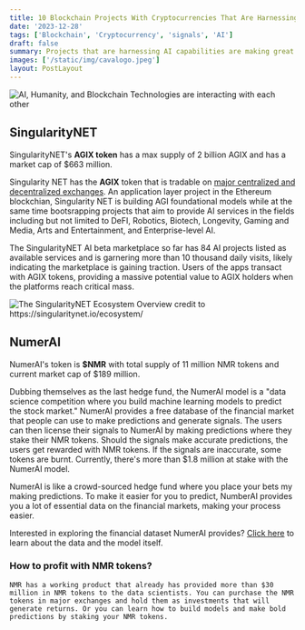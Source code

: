```yaml
---
title: 10 Blockchain Projects With Cryptocurrencies That Are Harnessing AI
date: '2023-12-28'
tags: ['Blockchain', 'Cryptocurrency', 'signals', 'AI']
draft: false
summary: Projects that are harnessing AI capabilities are making great strides. In this article, we explore top blockchain and application layer projects that are significantly using Artificial Intelligence to conduct work. These projects might have great investment returns possibilities and thus are worthy exploring.
images: ['/static/img/cavalogo.jpeg']
layout: PostLayout
---
```


<TOCInline toc={props.toc} asDisclosure toHeading={3} />

![AI, Humanity, and Blockchain Technologies are interacting with each other](/static/img/human-meets-ai.jpeg)

## SingularityNET

SingularityNET's **AGIX token** has a max supply of 2 billion AGIX and has a market cap of \$663 million.

Singularity NET has the **AGIX** token that is tradable on [major centralized and decentralized exchanges](https://coinmarketcap.com/currencies/singularitynet/markets). An application layer project in the Ethereum blockchian, Singularity NET is building AGI foundational models while at the same time bootsrapping projects that aim to provide AI services in the fields including but not limited to DeFI, Robotics, Biotech, Longevity, Gaming and Media, Arts and Entertainment, and Enterprise-level AI.

The SingularityNET AI beta marketplace so far has 84 AI projects listed as available services and is garnering more than 10 thousand daily visits, likely indicating the marketplace is gaining traction. Users of the apps transact with AGIX tokens, providing a massive potential value to AGIX holders when the platforms reach critical mass.

![The SingularityNET Ecosystem Overview credit to https://singularitynet.io/ecosystem/ ](/static/img/singularityNET-ecosystem.jpeg)

## NumerAI

NumerAI's token is **\$NMR** with total supply of 11 million NMR tokens and current market cap of \$189 million.

Dubbing themselves as the last hedge fund, the NumerAI model is a "data science competition where you build machine learning models to predict the stock market." NumerAI provides a free database of the financial market that people can use to make predictions and generate signals. The users can then license their signals to NumerAI by making predictions where they stake their NMR tokens. Should the signals make accurate predictions, the users get rewarded with NMR tokens. If the signals are inaccurate, some tokens are burnt. Currently, there's more than \$1.8 million at stake with the NumerAI model.

NumerAI is like a crowd-sourced hedge fund where you place your bets my making predictions. To make it easier for you to predict, NumberAI provides you a lot of essential data on the financial markets, making your process easier.

Interested in exploring the financial dataset NumerAI provides? [Click here](https://numer.ai/data/v4.2) to learn about the data and the model itself.

### How to profit with NMR tokens?

    NMR has a working product that already has provided more than $30 million in NMR tokens to the data scientists. You can purchase the NMR tokens in major exchanges and hold them as investments that will generate returns. Or you can learn how to build models and make bold predictions by staking your NMR tokens.
